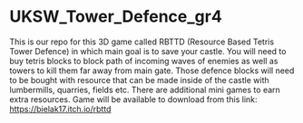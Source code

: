 # UKSW_Tower_Defence_gr4

This is our repo for this 3D game called RBTTD (Resource Based Tetris Tower Defence) in which main goal is to save your castle. You will need
to buy tetris blocks to block path of incoming waves of enemies as well as towers to kill them far away from main gate. Those defence blocks will
need to be bought with resource that can be made inside of the castle with lumbermills, quarries, fields etc. There are additional mini games to earn extra resources.
Game will be available to download from this link: https://bielak17.itch.io/rbttd
 

